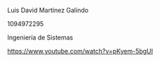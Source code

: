 Luis David Martínez Galindo

1094972295

Ingeniería de Sistemas

https://www.youtube.com/watch?v=pKyem-5bgUI
